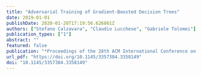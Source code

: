 ```yaml
---
title: "Adversarial Training of Gradient-Boosted Decision Trees"
date: 2019-01-01
publishDate: 2020-01-20T17:19:56.626861Z
authors: ["Stefano Calzavara", "Claudio Lucchese", "Gabriele Tolomei"]
publication_types: ["1"]
abstract: ""
featured: false
publication: "*Proceedings of the 28th ACM International Conference on Information and Knowledge Management, CIKM 2019, Beijing, China, November 3-7, 2019*"
url_pdf: "https://doi.org/10.1145/3357384.3358149"
doi: "10.1145/3357384.3358149"
---
```


